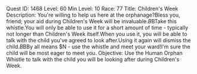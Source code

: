 Quest ID: 1468
Level: 60
Min Level: 10
Race: 77
Title: Children's Week
Description: You're willing to help us here at the orphanage?Bless you, friend; your aid during Children's Week will be invaluable.$B$BTake this whistle.You will only be able to use it for a short amount of time - typically not longer than Children's Week itself.When you use it, you will be able to talk with the child you've agreed to look after.Using it again will dismiss the child.$B$BBy all means $N - use the whistle and meet your ward!I'm sure the child will be most eager to meet you.
Objective: Use the Human Orphan Whistle to talk with the child you will be looking after during Children's Week.
